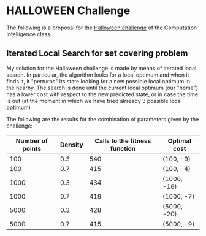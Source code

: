 # HALLOWEEN Challenge
The following is a proposal for the [Halloween challenge](https://github.com/squillero/computational-intelligence/blob/master/2023-24/Halloween.ipynb) of the Computation Intelligence class. 


## Iterated Local Search for set covering problem

My solution for the Halloween challenge is made by means of iterated local search. In particular, the algorithm looks for a local optimum and when it finds it, it "perturbs" its state looking for a new possible local optimum in the nearby.
The search is done until the current local optimum (our "home") has a lower cost with respect to the new predicted state, or in case the time is out (at the moment in which we have tried alrready 3 possible local optimum)

The following are the results for the combination of parameters given by the challenge:

| **Number of points** | Density | Calls to the fitness function | Optimal cost
| --- | --- | --- | --- |
| 100 | 0.3 | 540 | (100, -9) |
| 100 | 0.7 | 415 | (100, -4) |
| 1000 | 0.3 | 434 |(1000, -18) |
| 1000 | 0.7 | 419 | (1000, -7) |
| 5000 | 0.3 | 428 | (5000, -20) |
| 5000 | 0.7 | 415 | (5000, -9) |